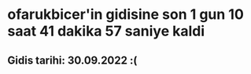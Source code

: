 # ofarukbicer'in gidisine son 1 gun 10 saat 41 dakika 57 saniye kaldi

## Gidis tarihi: 30.09.2022 :(